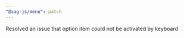 ```yaml
---
"@zag-js/menu": patch
---
```


Resolved an issue that option item could not be activated by keyboard
